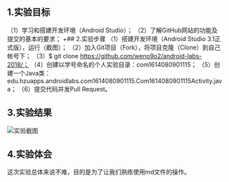 ## 1.实验目标
（1）学习和搭建开发环境（Android Studio）；
（2）了解GitHub网站的功能及提交的基本的要求；
+## 2.实验步骤
（1）搭建开发环境（Android Studio 3.1正式版），运行（截图）；
（2）加入Git项目（Fork），将项目克隆（Clone）到自己帐号下；
（3）$ git clone https://github.com/weno9o2/android-labs-2018/；
（4）创建以学号命名的个人实验目录：com1614080901115；
（5）创建一个Java类：edu.hzuapps.androidlabs.com1614080901115.Com1614080901115Activity.java；
（6）提交代码并发Pull Request。
## 3.实验结果
 ![实验截图](https://github.com/weno9o2/android-labs-2018/blob/master/com1614080901115/Com1614080901115.png)
## 4.实验体会
 这次实验总体来说不难，目的是为了让我们熟练使用md文件的操作。
